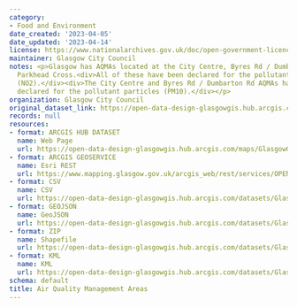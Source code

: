 ```yaml
---
category:
- Food and Environment
date_created: '2023-04-05'
date_updated: '2023-04-14'
license: https://www.nationalarchives.gov.uk/doc/open-government-licence/version/3/
maintainer: Glasgow City Council
notes: <p>Glasgow has AQMAs located at the City Centre, Byres Rd / Dumbarton Rd and
  Parkhead Cross.<div>All of these have been declared for the pollutant nitrogen dioxide
  (NO2).</div><div>The City Centre and Byres Rd / Dumbarton Rd AQMAs have also been
  declared for the pollutant particles (PM10).</div></p>
organization: Glasgow City Council
original_dataset_link: https://open-data-design-glasgowgis.hub.arcgis.com/maps/GlasgowGIS::air-quality-management-areas
records: null
resources:
- format: ARCGIS HUB DATASET
  name: Web Page
  url: https://open-data-design-glasgowgis.hub.arcgis.com/maps/GlasgowGIS::air-quality-management-areas
- format: ARCGIS GEOSERVICE
  name: Esri REST
  url: https://www.mapping.glasgow.gov.uk/arcgis_web/rest/services/OPEN_DATA/Air_Quality_Management_Areas/MapServer/0
- format: CSV
  name: CSV
  url: https://open-data-design-glasgowgis.hub.arcgis.com/datasets/GlasgowGIS::air-quality-management-areas.csv?outSR=%7B%22latestWkid%22%3A27700%2C%22wkid%22%3A27700%7D
- format: GEOJSON
  name: GeoJSON
  url: https://open-data-design-glasgowgis.hub.arcgis.com/datasets/GlasgowGIS::air-quality-management-areas.geojson?outSR=%7B%22latestWkid%22%3A27700%2C%22wkid%22%3A27700%7D
- format: ZIP
  name: Shapefile
  url: https://open-data-design-glasgowgis.hub.arcgis.com/datasets/GlasgowGIS::air-quality-management-areas.zip?outSR=%7B%22latestWkid%22%3A27700%2C%22wkid%22%3A27700%7D
- format: KML
  name: KML
  url: https://open-data-design-glasgowgis.hub.arcgis.com/datasets/GlasgowGIS::air-quality-management-areas.kml?outSR=%7B%22latestWkid%22%3A27700%2C%22wkid%22%3A27700%7D
schema: default
title: Air Quality Management Areas
---
```

